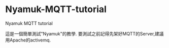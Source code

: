 Nyamuk-MQTT-tutorial
====================

Nyamuk MQTT tutorial

這是一個簡單測試"Nyamuk"的教學.
要測試之前記得先架好MQTT的Server,建議用Apache的activemq.
